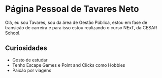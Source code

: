 # Página Pessoal de Tavares Neto

Olá, eu sou Tavares, sou da área de Gestão Pública, estou em fase de transição de carreira e para isso estou realizando o curso NExT, da CESAR School.

## Curiosidades

- Gosto de estudar
- Tenho Escape Games e Point and Clicks como Hobbies
- Paixão por viagens
